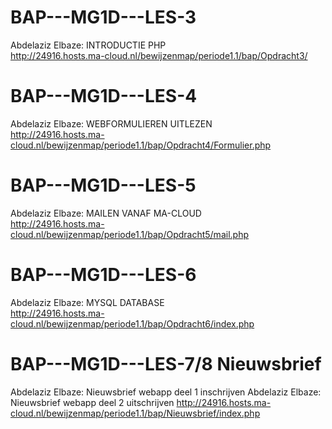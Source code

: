 # BAP---MG1D---LES-3
Abdelaziz Elbaze: INTRODUCTIE PHP    
http://24916.hosts.ma-cloud.nl/bewijzenmap/periode1.1/bap/Opdracht3/

# BAP---MG1D---LES-4
Abdelaziz Elbaze: WEBFORMULIEREN UITLEZEN  
http://24916.hosts.ma-cloud.nl/bewijzenmap/periode1.1/bap/Opdracht4/Formulier.php

# BAP---MG1D---LES-5
Abdelaziz Elbaze: MAILEN VANAF MA-CLOUD    
http://24916.hosts.ma-cloud.nl/bewijzenmap/periode1.1/bap/Opdracht5/mail.php

# BAP---MG1D---LES-6
Abdelaziz Elbaze: MYSQL DATABASE                            
http://24916.hosts.ma-cloud.nl/bewijzenmap/periode1.1/bap/Opdracht6/index.php

# BAP---MG1D---LES-7/8 Nieuwsbrief 
Abdelaziz Elbaze: Nieuwsbrief webapp deel 1 inschrijven
Abdelaziz Elbaze: Nieuwsbrief webapp deel 2 uitschrijven
http://24916.hosts.ma-cloud.nl/bewijzenmap/periode1.1/bap/Nieuwsbrief/index.php
